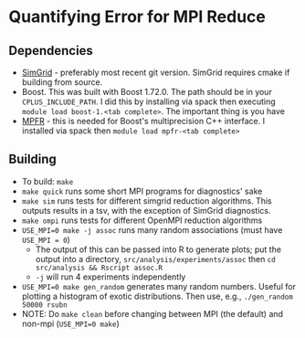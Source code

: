 # Quantifying Error for MPI Reduce

## Dependencies
- [SimGrid](https://github.com/simgrid/simgrid) - preferably most recent git
  version. SimGrid requires cmake if building from source.
- Boost. This was built with Boost 1.72.0. The path should be in your
  `CPLUS_INCLUDE_PATH`. I did this by installing via spack then executing
  `module load boost-1.<tab complete>`. The important thing is you have
- [MPFR](https://www.mpfr.org/) - this is needed for Boost's multiprecision C++
  interface. I installed via spack then `module load mpfr-<tab complete>`

## Building
- To build: `make`
- `make quick` runs some short MPI programs for diagnostics' sake
- `make sim` runs tests for different simgrid reduction algorithms. This
  outputs results in a tsv, with the exception of SimGrid diagnostics.
- `make ompi` runs tests for different OpenMPI reduction algorithms
- `USE_MPI=0 make -j assoc` runs many random associations (must have `USE_MPI = 0`)
  * The output of this can be passed into R to generate plots; put the output
    into a directory, `src/analysis/experiments/assoc` then
    `cd src/analysis && Rscript assoc.R`
  * `-j` will run 4 experiments independently
- `USE_MPI=0 make gen_random` generates many random numbers. Useful for
  plotting a histogram of exotic distributions. Then use, e.g.,
  `./gen_random 50000 rsubn`
- NOTE: Do `make clean` before changing between MPI (the default) and non-mpi
  (`USE_MPI=0 make`)

